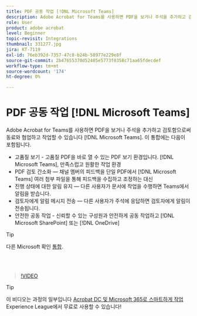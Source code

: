 ```yaml
---
title: PDF 공동 작업 [!DNL Microsoft Teams]
description: Adobe Acrobat for Teams를 사용하면 PDF을 보거나 주석을 추가하고 검토함으로써 동료와 협업하고 작업할 수 있습니다 [!DNL Microsoft Teams]
role: User
product: adobe acrobat
level: Beginner
topic-revisit: Integrations
thumbnail: 331277.jpg
jira: KT-7119
exl-id: 76eb392d-7357-47c8-b24b-58977e229e8f
source-git-commit: 2b47655370d52405e5773f0358c71aa65fdecdef
workflow-type: tm+mt
source-wordcount: '174'
ht-degree: 0%

---
```


# PDF 공동 작업 [!DNL Microsoft Teams]

Adobe Acrobat for Teams를 사용하면 PDF을 보거나 주석을 추가하고 검토함으로써 동료와 협업하고 작업할 수 있습니다 [!DNL Microsoft Teams]. 이 통합에는 다음이 포함됩니다.

* 고품질 보기 - 고품질 PDF을 바로 열 수 있는 PDF 보기 환경입니다. [!DNL Microsoft Teams], 만족스럽고 원활한 작업 환경
* PDF 검토 간소화 — 채널 멤버의 피드백을 단일 PDF에서 [!DNL Microsoft Teams] 여러 첨부 파일을 통해 피드백을 수집하고 조정하는 대신
* 진행 상태에 대한 알림 유지 — 다른 사용자가 문서에 작업을 수행하면 Teams에서 알림을 받습니다.
* 검토자에게 알림 메시지 전송 — 다른 사용자가 주석에 응답하면 검토자에게 알림이 전송됩니다.
* 안전한 공동 작업 - 신뢰할 수 있는 구성원과 안전하게 공동 작업하고 [!DNL Microsoft SharePoint] 또는 [!DNL OneDrive]

>[!TIP]
>
>다른 Microsoft 확인 [통합](../integrate/integrate-overview.md#microsoft).

<br> 

>[!VIDEO](https://video.tv.adobe.com/v/331277?quality=12&learn=on&hidetitle=true)

>[!TIP]
>
>이 비디오는 과정의 일부입니다 [Acrobat DC 및 Microsoft 365로 스마트하게 작업](https://experienceleague.adobe.com/?recommended=Acrobat-U-1-2021.microsoft365) Experience League에서 무료로 사용할 수 있습니다!

